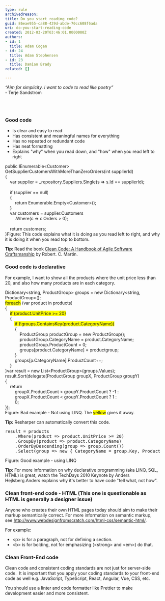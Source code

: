 ```yaml
---
type: rule
archivedreason: 
title: Do you start reading code?
guid: 86eae955-ca88-429d-abde-70cc608f6ada
uri: do-you-start-reading-code
created: 2012-03-20T03:46:01.0000000Z
authors:
- id: 1
  title: Adam Cogan
- id: 24
  title: Adam Stephensen
- id: 23
  title: Damian Brady
related: []

---
```



<p class="greyBox"><em>“Aim for simplicity. I want to code to read like poetry”</em><br>
- Terje Sandstrom</p>
<br><excerpt class='endintro'></excerpt><br>
<h3 class="ssw15-rteElement-H3">Good code​​<br></h3>
<ul>
<li>Is clear and easy to read</li>
<li>Has consistent and meaningful names for everything</li>
<li>Has no repeated or redundant code</li>
<li>Has neat formatting</li>
<li>Explains &quot;why&quot; when you read down, and &quot;how&quot; when you read left to right</li></ul>

<span class="ssw-rteStyle-CodeArea">public IEnumerable&lt;Customer&gt; GetSupplierCustomersWithMoreThanZeroOrders(int supplierId)<br>&#123;<br>&#160;&#160;&#160; var supplier = _repository.Suppliers.Single(s =&gt; s.Id == supplierId);<br><br>&#160;&#160;&#160; if (supplier == null)<br>&#160;&#160;&#160; &#123;<br>&#160;&#160;&#160;&#160;&#160;&#160;&#160;&#160;return&#160;Enumerable.Empty&lt;Customer&gt;();<br>&#160;&#160;&#160; &#125;<br>&#160;&#160;&#160;&#160;var customers = supplier.Customers<br>&#160;&#160;&#160;&#160;&#160;&#160;&#160; .Where(c =&gt; c.Orders &gt; 0);<br><br>&#160;&#160;&#160; return customers;<br>&#125;</span><span class="ssw-rteStyle-FigureNormal">Figure&#58; This code explains what it is doing as you read left to right, and why it is doing it when you read top to bottom.</span>
<p><strong>Tip&#58; </strong>Read the book <a href="http&#58;//www.google.com.hk/url?sa=t&amp;rct=j&amp;q=clean+code+download&amp;source=web&amp;cd=2&amp;ved=0CDgQFjAB&amp;url=http&#58;//www.e-reading.org.ua/bookreader.php/134601/Clean_Code_-_A_Handbook_of_Agile_Software_Craftsmanship.html&amp;ei=2jRoT8yfM_LSiAKK9piWBw&amp;usg=AFQjCNEGQx__eAf7t0yM_dYGtaaxJ6TqJA">Clean Code&#58; A Handbook of Agile Software Craftsmanship</a> by Robert. C. Martin.</p>
<h3 class="ssw15-rteElement-H3">Good code is declarative​​<br></h3>
<p>For example, I want to show all the products where the&#160;unit price less than 20, and also&#160;how many&#160;products are in each category.</p>
<div class="ssw-rteStyle-CodeArea">Dictionary&lt;string, ProductGroup&gt; groups = new Dictionary&lt;string, ProductGroup&gt;();<br><span style="background-color&#58;#ffff00;"><span style="background-color&#58;#ffff00;">foreach</span></span> (var product in products)<br>&#123;<br>&#160;&#160;&#160; <span style="background-color&#58;#ffff00;"><span style="background-color&#58;#ffff00;">if (product.UnitPrice &gt;= 20)</span></span><br>&#160;&#160;&#160; &#123;<br>&#160;&#160;&#160;&#160;&#160;&#160;&#160;<span style="background-color&#58;#ffff00;"> if (!groups.ContainsKey(product.CategoryName))</span><br>&#160;&#160;&#160;&#160;&#160;&#160;&#160; &#123;<br>&#160;&#160;&#160;&#160;&#160;&#160;&#160;&#160;&#160;&#160;&#160; ProductGroup productGroup = new ProductGroup();<br>&#160;&#160;&#160;&#160;&#160;&#160;&#160;&#160;&#160;&#160;&#160; productGroup.CategoryName = product.CategoryName;<br>&#160;&#160;&#160;&#160;&#160;&#160;&#160;&#160;&#160;&#160;&#160; productGroup.ProductCount = 0;<br>&#160;&#160;&#160;&#160;&#160;&#160;&#160;&#160;&#160;&#160;&#160; groups[product.CategoryName] = productgroup;<br>&#160;&#160;&#160;&#160;&#160;&#160;&#160; &#125;<br>&#160;&#160;&#160;&#160;&#160;&#160;&#160; groups[p.CategoryName].ProductCount++;<br>&#160;&#160;&#160; &#125;<br>&#125;var&#160;result = new List&lt;ProductGroup&gt;(groups.Values);<br>result.Sort(delegate(ProductGroup groupX, ProductGroup groupY)<br>&#123;<br>&#160;&#160;&#160; return<br>&#160;&#160;&#160;&#160;&#160;&#160;&#160; groupX.ProductCount &gt; groupY.ProductCount ? -1 &#58;<br>&#160;&#160;&#160;&#160;&#160;&#160;&#160; groupX.ProductCount &lt; groupY.ProductCount ? 1 &#58;<br>&#160;&#160;&#160;&#160;&#160;&#160;&#160; 0;<br>&#125;);</div>
<span class="ssw-rteStyle-FigureBad">Figure&#58;&#160;Bad example -&#160;Not using LINQ.&#160;The <span style="background-color&#58;#ffff00;">yellow</span> gives it away.</span>
<p><strong>Tip&#58;</strong> Resharper can automatically convert this code.</p>
<div class="ssw-rteStyle-CodeArea"><pre>result = products
    .Where(product =&gt; product.UnitPrice &gt;= 20)
    .GroupBy(product =&gt; product.CategoryName)
    .OrderByDescending(group =&gt; group.Count())
    .Select(group =&gt; <span>n</span><span>ew</span><span> </span>&#123; CategoryName = group.Key, ProductCount = group.Count() &#125;);</pre></div>
<span class="ssw-rteStyle-FigureGood">Figure&#58; Good example - using LINQ</span>

<p><strong>Tip&#58; </strong>For more information on why&#160;declarative programming&#160;(aka LINQ, SQL, HTML) is great,&#160;watch the <a href="http&#58;//channel9.msdn.com/blogs/adebruyn/techdays-2010-developer-keynote-by-anders-hejlsberg"></a>TechDays 2010 Keynote by Anders Hejlsberg.Anders explains why it's better to have code &quot;tell&#160;what,&#160;not how&quot;.</p>
<h3 class="ssw15-rteElement-H3">Clean front-end code - HTML (This one is questionable as HTML is generally a designer issue)​​<br></h3>
<p>Anyone who creates their own HTML pages today should aim to make their markup semantically correct. For more information on semantic markup, see <a href="http&#58;//www.webdesignfromscratch.com/html-css/semantic-html/">http&#58;//www.webdesignfromscratch.com/html-css/semantic-html/</a>.</p>
<p>For example&#58;</p>
<ul><li>&lt;p&gt;&#160;is for a paragraph,&#160;not for defining a section.</li>
<li>&lt;b&gt; is for bolding,&#160;not for&#160;emphasizing&#160;(&lt;strong&gt; and&#160;&lt;em&gt;) do that.</li>
</ul>
<h3 class="ssw15-rteElement-H3">Clean Front-End code​<br></h3>
<p></p><p>Clean code and consistent coding standards are not just for server-side code.&#160; It is important that you apply your coding standards to your front-end code as well e.g. JavaScript, TypeScript, React, Angular, Vue, CSS, etc.</p><p>You should use a linter and code formatter like Prettier to make development easier and more consistent.<br></p>



